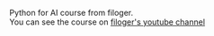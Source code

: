 Python for AI course from filoger.<br>You can see the course on [filoger's youtube channel]([https://duckduckgo.com](https://www.youtube.com/watch?v=Tf589jdI6N0&list=PLShkdm1qvUyKgeliePT_TqjlXqugfJ6tg))
